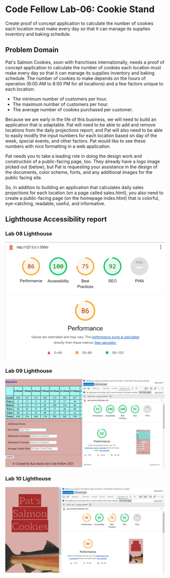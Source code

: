# Code Fellow Lab-06: Cookie Stand

Create proof of concept application to calculate the number of cookies each location must make every day so that it can manage its supplies inventory and baking schedule.


## Problem Domain
Pat's Salmon Cookies, soon with franchises internationally, needs a proof of concept application to calculate the number of cookies each location must make every day so that it can manage its supplies inventory and baking schedule. The number of cookies to make depends on the hours of operation (6:00 AM to 8:00 PM for all locations) and a few factors unique to each location:

- The minimum number of customers per hour.
- The maximum number of customers per hour.
- The average number of cookies purchased per customer.

Because we are early in the life of this business, we will need to build an application that is adaptable. Pat will need to be able to add and remove locations from the daily projections report, and Pat will also need to be able to easily modify the input numbers for each location based on day of the week, special events, and other factors. Pat would like to see these numbers with nice formatting in a web application.

Pat needs you to take a leading role in doing the design work and construction of a public-facing page, too. They already have a logo image picked out (below), but Pat is requesting your assistance in the design of the documents, color scheme, fonts, and any additional images for the public facing site.

So, in addition to building an application that calculates daily sales projections for each location (on a page called sales.html), you also need to create a public-facing page (on the homepage index.html) that is colorful, eye-catching, readable, useful, and informative.

## Lighthouse Accessibility report

### Lab 08 Lighthouse
![Lighthouse](img/lighthouse.jpg)

### Lab 09 Lighthouse
![Lighthouse](img/lighthouselab09.jpg)

### Lab 10 Lighthouse
![Lighthouse](img/lighthouselab10.jpg)